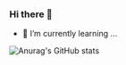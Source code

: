 ### Hi there 👋
- 🌱 I’m currently learning ...


![Anurag's GitHub stats](https://github-readme-stats.vercel.app/api?username=NVDIII&show_icons=true&theme=radical)
